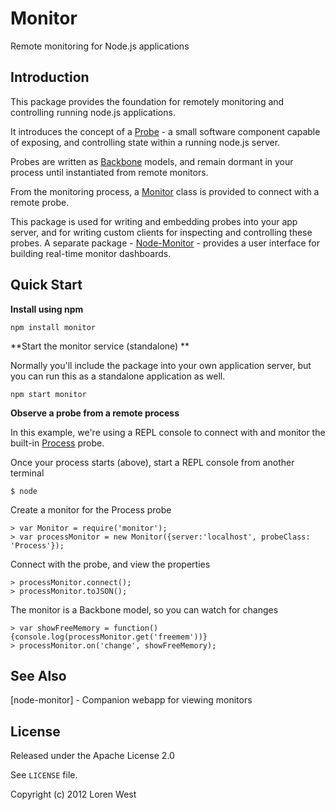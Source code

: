 Monitor
=======

Remote monitoring for Node.js applications

Introduction
------------

This package provides the foundation for remotely monitoring and controlling
running node.js applications.

It introduces the concept of a [Probe](http://reference/to/Probe.html) -
a small software component capable of exposing, and controlling state within a
running node.js server.

Probes are written as
[Backbone](http://documentcloud.github.com/backbone>Backbone.js) models, and
remain dormant in your process until instantiated from remote monitors.

From the monitoring process, a [Monitor](http://reference/to/Monitor.html) class
is provided to connect with a remote probe.

This package is used for writing and embedding probes into your app server,
and for writing custom clients for inspecting and controlling these probes.
A separate package  -
[Node-Monitor](https://reference/to/node-monitor) - provides a user interface
for building real-time monitor dashboards.

Quick Start
-----------

**Install using npm**

    npm install monitor

**Start the monitor service (standalone) **

Normally you'll include the package into your own application server, but you can
run this as a standalone application as well.

    npm start monitor

**Observe a probe from a remote process**

In this example, we're using a REPL console to connect with and monitor the
built-in [Process](http://reference/to/Process.html) probe.

Once your process starts (above), start a REPL console from another terminal

    $ node

Create a monitor for the Process probe

    > var Monitor = require('monitor');
    > var processMonitor = new Monitor({server:'localhost', probeClass: 'Process'});

Connect with the probe, and view the properties

    > processMonitor.connect();
    > processMonitor.toJSON();

The monitor is a Backbone model, so you can watch for changes

    > var showFreeMemory = function(){console.log(processMonitor.get('freemem'))}
    > processMonitor.on('change', showFreeMemory);

See Also
--------

[node-monitor] - Companion webapp for viewing monitors

License
-------

Released under the Apache License 2.0

See `LICENSE` file.

Copyright (c) 2012 Loren West
